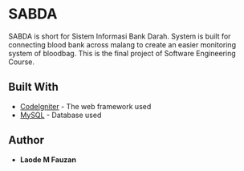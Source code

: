 # SABDA
SABDA is short for Sistem Informasi Bank Darah. System is built for connecting blood bank across malang to create an easier monitoring system of bloodbag. This is the final project of Software Engineering Course. 

## Built With
* [CodeIgniter](https://codeigniter.com/) - The web framework used
* [MySQL](https://www.mysql.com/) - Database used

## Author
* **Laode M Fauzan**

